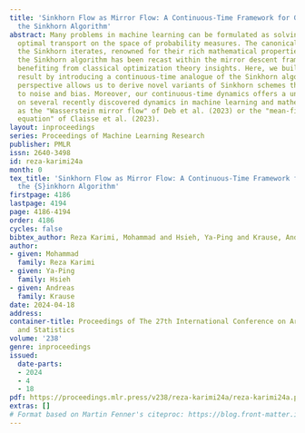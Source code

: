 ```yaml
---
title: 'Sinkhorn Flow as Mirror Flow: A Continuous-Time Framework for Generalizing
  the Sinkhorn Algorithm'
abstract: Many problems in machine learning can be formulated as solving entropy-regularized
  optimal transport on the space of probability measures. The canonical approach involves
  the Sinkhorn iterates, renowned for their rich mathematical properties. Recently,
  the Sinkhorn algorithm has been recast within the mirror descent framework, thus
  benefiting from classical optimization theory insights. Here, we build upon this
  result by introducing a continuous-time analogue of the Sinkhorn algorithm. This
  perspective allows us to derive novel variants of Sinkhorn schemes that are robust
  to noise and bias. Moreover, our continuous-time dynamics offers a unified perspective
  on several recently discovered dynamics in machine learning and mathematics, such
  as the "Wasserstein mirror flow" of Deb et al. (2023) or the "mean-field Schrödinger
  equation" of Claisse et al. (2023).
layout: inproceedings
series: Proceedings of Machine Learning Research
publisher: PMLR
issn: 2640-3498
id: reza-karimi24a
month: 0
tex_title: 'Sinkhorn Flow as Mirror Flow: A Continuous-Time Framework for Generalizing
  the {S}inkhorn Algorithm'
firstpage: 4186
lastpage: 4194
page: 4186-4194
order: 4186
cycles: false
bibtex_author: Reza Karimi, Mohammad and Hsieh, Ya-Ping and Krause, Andreas
author:
- given: Mohammad
  family: Reza Karimi
- given: Ya-Ping
  family: Hsieh
- given: Andreas
  family: Krause
date: 2024-04-18
address:
container-title: Proceedings of The 27th International Conference on Artificial Intelligence
  and Statistics
volume: '238'
genre: inproceedings
issued:
  date-parts:
  - 2024
  - 4
  - 18
pdf: https://proceedings.mlr.press/v238/reza-karimi24a/reza-karimi24a.pdf
extras: []
# Format based on Martin Fenner's citeproc: https://blog.front-matter.io/posts/citeproc-yaml-for-bibliographies/
---
```

